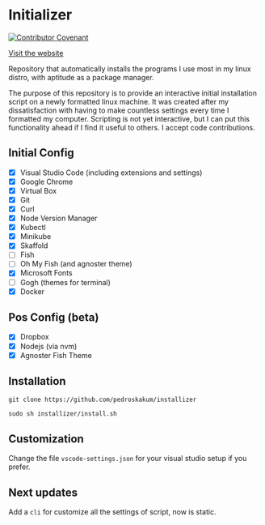 # Initializer

[![Contributor Covenant](https://img.shields.io/badge/Contributor%20Covenant-v1.4%20adopted-ff69b4.svg)](code-of-conduct.md)

[Visit the website](https://pedroskakum.github.io/initializer/)

Repository that automatically installs the programs I use most in my linux distro, with aptitude as a package manager.

The purpose of this repository is to provide an interactive initial installation script on a newly formatted linux machine. It was created after my dissatisfaction with having to make countless settings every time I formatted my computer. Scripting is not yet interactive, but I can put this functionality ahead if I find it useful to others. I accept code contributions.

## Initial Config

- [x] Visual Studio Code (including extensions and settings)
- [x] Google Chrome
- [x] Virtual Box
- [x] Git
- [x] Curl
- [x] Node Version Manager
- [x] Kubectl
- [x] Minikube
- [x] Skaffold
- [ ] Fish
- [ ] Oh My Fish (and agnoster theme)
- [x] Microsoft Fonts
- [ ] Gogh (themes for terminal)
- [x] Docker

## Pos Config (beta)

- [x] Dropbox
- [x] Nodejs (via nvm)
- [x] Agnoster Fish Theme
  
## Installation
`git clone https://github.com/pedroskakum/installizer`

`sudo sh installizer/install.sh`

## Customization

Change the file `vscode-settings.json` for your visual studio setup if you prefer.

## Next updates

Add a `cli` for customize all the settings of script, now is static.
